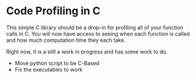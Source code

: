 # Code Profiling in C

This simple C library should be a drop-in for profiling all of your function calls in C. You will now have access to seeing when each function is called and how much computation time they each take. 

Right now, it is a still a work in progress and has some work to do. 

- Move python script to be C-Based
- Fix the executables to work

